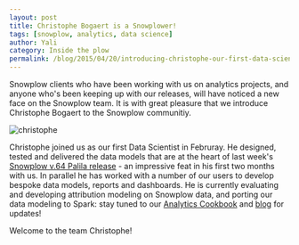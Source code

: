 ```yaml
---
layout: post
title: Christophe Bogaert is a Snowplower!
tags: [snowplow, analytics, data science]
author: Yali
category: Inside the plow
permalink: /blog/2015/04/20/introducing-christophe-our-first-data-scientist/
---
```


Snowplow clients who have been working with us on analytics projects, and anyone who's been keeping up with our releases, will have noticed a new face on the Snowplow team. It is with great pleasure that we introduce Christophe Bogaert to the Snowplow communitiy.

![christophe][christophe-img]

Christophe joined us as our first Data Scientist in Februray. He designed, tested and delivered the data models that are at the heart of last week's [Snowplow v.64 Palila release][r64] - an impressive feat in his first two months with us. In parallel he has worked with a number of our users to develop bespoke data models, reports and dashboards. He is currently evaluating and developing attribution modeling on Snowplow data, and porting our data modeling to Spark: stay tuned to our [Analytics Cookbook][cookbook] and [blog][blog] for updates!

Welcome to the team Christophe!

[christophe-img]: https://avatars0.githubusercontent.com/u/1975872?v=3&s=200
[r64]: /blog/2015/04/16/snowplow-r64-palila-released/
[cookbook]: /analytics/index.html
[blog]: /blog/
